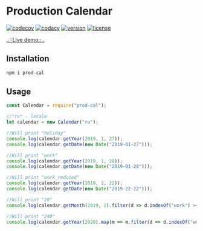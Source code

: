 # Production Calendar

[![codecov](https://codecov.io/gh/timmson/prod-cal/branch/master/graph/badge.svg)](https://codecov.io/gh/timmson/prod-cal)
[![codacy](https://api.codacy.com/project/badge/Grade/c513099cc1ec4e849c123705ab04b369)](https://app.codacy.com/gh/timmson/prod-cal)
[![version](https://img.shields.io/npm/v/prod-cal.svg)](https://www.npmjs.com/package/prod-cal)
[![license](https://img.shields.io/npm/l/prod-cal.svg)](https://www.npmjs.com/package/prod-cal)

[..::Live demo::..](https://timmson.github.io/prod-cal-ui/)

## Installation
```bash
npm i prod-cal
```

## Usage

```js
const Calendar = require("prod-cal");

//"ru" - locale
let calendar = new Calendar("ru");

//Will print "holiday"
console.log(calendar.getYear(2019, 1, 27));
console.log(calendar.getDate(new Date("2019-01-27")));

//Will print "work"
console.log(calendar.getYear(2019, 1, 28));
console.log(calendar.getDate(new Date("2019-01-28")));

//Will print "work_reduced"
console.log(calendar.getYear(2019, 2, 22));
console.log(calendar.getDate(new Date("2019-22-22")));

//Will print "20"
console.log(calendar.getMonth(2019, 2).filter(d => d.indexOf("work") >= 0).length);

//Will print "248"
console.log(calendar.getYear(2020).map(m => m.filter(d => d.indexOf("work") >= 0).length).reduce((a, c) => a + c, 0));
```

